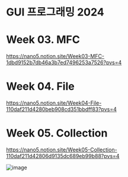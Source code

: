# GUI 프로그래밍 2024

# Week 03. MFC

https://nano5.notion.site/Week03-MFC-1dbd9152b7db46a3b7ed7496253a7526?pvs=4

# Week 04. File

https://nano5.notion.site/Week04-File-110daf211d4280beb908cd351bbdff83?pvs=4

# Week 05. Collection

https://nano5.notion.site/Week05-Collection-110daf211d42806d9135dc689eb99b88?pvs=4

![image](https://github.com/user-attachments/assets/a7763ad6-8a0a-47c1-a4e8-9ef7a6be74ae)
